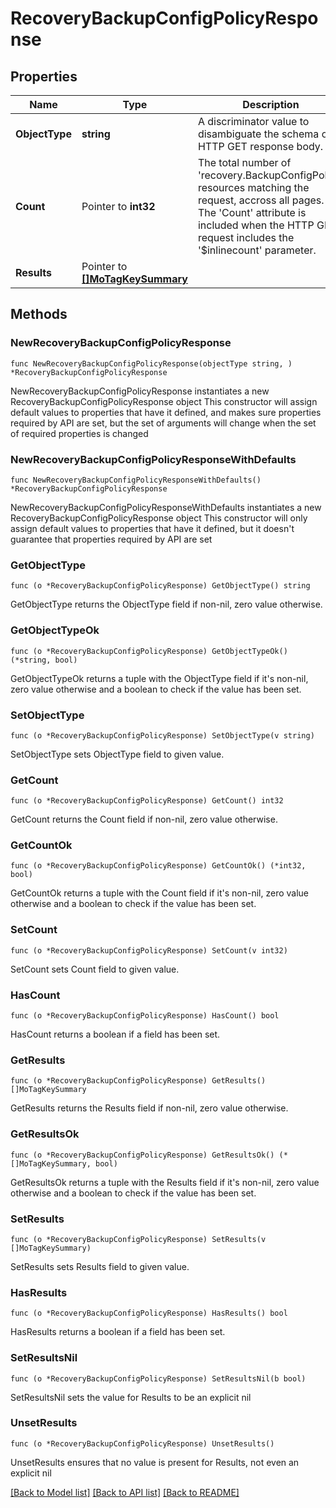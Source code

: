 # RecoveryBackupConfigPolicyResponse

## Properties

Name | Type | Description | Notes
------------ | ------------- | ------------- | -------------
**ObjectType** | **string** | A discriminator value to disambiguate the schema of a HTTP GET response body. | 
**Count** | Pointer to **int32** | The total number of &#39;recovery.BackupConfigPolicy&#39; resources matching the request, accross all pages. The &#39;Count&#39; attribute is included when the HTTP GET request includes the &#39;$inlinecount&#39; parameter. | [optional] 
**Results** | Pointer to [**[]MoTagKeySummary**](MoTagKeySummary.md) |  | [optional] 

## Methods

### NewRecoveryBackupConfigPolicyResponse

`func NewRecoveryBackupConfigPolicyResponse(objectType string, ) *RecoveryBackupConfigPolicyResponse`

NewRecoveryBackupConfigPolicyResponse instantiates a new RecoveryBackupConfigPolicyResponse object
This constructor will assign default values to properties that have it defined,
and makes sure properties required by API are set, but the set of arguments
will change when the set of required properties is changed

### NewRecoveryBackupConfigPolicyResponseWithDefaults

`func NewRecoveryBackupConfigPolicyResponseWithDefaults() *RecoveryBackupConfigPolicyResponse`

NewRecoveryBackupConfigPolicyResponseWithDefaults instantiates a new RecoveryBackupConfigPolicyResponse object
This constructor will only assign default values to properties that have it defined,
but it doesn't guarantee that properties required by API are set

### GetObjectType

`func (o *RecoveryBackupConfigPolicyResponse) GetObjectType() string`

GetObjectType returns the ObjectType field if non-nil, zero value otherwise.

### GetObjectTypeOk

`func (o *RecoveryBackupConfigPolicyResponse) GetObjectTypeOk() (*string, bool)`

GetObjectTypeOk returns a tuple with the ObjectType field if it's non-nil, zero value otherwise
and a boolean to check if the value has been set.

### SetObjectType

`func (o *RecoveryBackupConfigPolicyResponse) SetObjectType(v string)`

SetObjectType sets ObjectType field to given value.


### GetCount

`func (o *RecoveryBackupConfigPolicyResponse) GetCount() int32`

GetCount returns the Count field if non-nil, zero value otherwise.

### GetCountOk

`func (o *RecoveryBackupConfigPolicyResponse) GetCountOk() (*int32, bool)`

GetCountOk returns a tuple with the Count field if it's non-nil, zero value otherwise
and a boolean to check if the value has been set.

### SetCount

`func (o *RecoveryBackupConfigPolicyResponse) SetCount(v int32)`

SetCount sets Count field to given value.

### HasCount

`func (o *RecoveryBackupConfigPolicyResponse) HasCount() bool`

HasCount returns a boolean if a field has been set.

### GetResults

`func (o *RecoveryBackupConfigPolicyResponse) GetResults() []MoTagKeySummary`

GetResults returns the Results field if non-nil, zero value otherwise.

### GetResultsOk

`func (o *RecoveryBackupConfigPolicyResponse) GetResultsOk() (*[]MoTagKeySummary, bool)`

GetResultsOk returns a tuple with the Results field if it's non-nil, zero value otherwise
and a boolean to check if the value has been set.

### SetResults

`func (o *RecoveryBackupConfigPolicyResponse) SetResults(v []MoTagKeySummary)`

SetResults sets Results field to given value.

### HasResults

`func (o *RecoveryBackupConfigPolicyResponse) HasResults() bool`

HasResults returns a boolean if a field has been set.

### SetResultsNil

`func (o *RecoveryBackupConfigPolicyResponse) SetResultsNil(b bool)`

 SetResultsNil sets the value for Results to be an explicit nil

### UnsetResults
`func (o *RecoveryBackupConfigPolicyResponse) UnsetResults()`

UnsetResults ensures that no value is present for Results, not even an explicit nil

[[Back to Model list]](../README.md#documentation-for-models) [[Back to API list]](../README.md#documentation-for-api-endpoints) [[Back to README]](../README.md)


